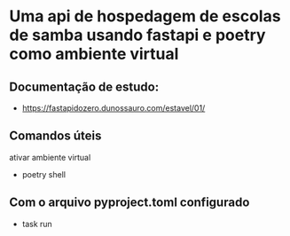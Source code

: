 # Uma api de hospedagem de escolas de samba usando fastapi e poetry como ambiente virtual

## Documentação de estudo:
- https://fastapidozero.dunossauro.com/estavel/01/

## Comandos úteis
ativar ambiente virtual
- poetry shell


## Com o arquivo pyproject.toml configurado
- task run